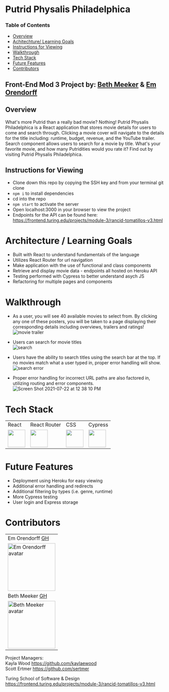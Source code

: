 # Putrid Physalis Philadelphica

### Table of Contents
- [Overview](#overview)
- [Achitechture/ Learning Goals](#architechture)
- [Instructions for Viewing](#instructions-for-viewing)
- [Walkthrough](#walkthrough)
- [Tech Stack](#tech-stack)
- [Future Features](#future-features)
- [Contributors](#contributors)

## Front-End Mod 3 Project by: [Beth Meeker](https://github.com/Meekb) & [Em Orendorff](https://github.com/emorendorff)

## Overview
  What's more Putrid than a really bad movie? Nothing! Putrid Physalis Philadelphica is a React application that stores movie details for users 
to come and search through. Clicking a movie cover will navigate to the details for the title including: runtime, budget, revenue, and the YouTube
trailer. Search component allows users to search for a movie by title. What's your favorite movie, and how many Putridities would you rate it? Find out by visiting Putrid Physalis Philadelphica.

## Instructions for Viewing
  * Clone down this repo by copying the SSH key and from your terminal git clone <repo SSH key>
  * `npm i` to install dependencies
  * cd into the repo
  * `npm start` to activate the server
  * Open localhost:3000 in your browser to view the project
  * Endpoints for the API can be found here: https://frontend.turing.edu/projects/module-3/rancid-tomatillos-v3.html
  
# Architecture / Learning Goals 
  * Built with React to understand fundamentals of the language
  * Utilizes React Router for url navigation
  * Make application with the use of functional and class components
  * Retrieve and display movie data - endpoints all hosted on Heroku API
  * Testing performed with Cypress to better understand asych JS
  * Refactoring for multiple pages and components
  
# Walkthrough
  
- As a user, you will see 40 available movies to select from. By clicking any one of these posters, you will be taken to a page displaying their corresponding details including overviews, trailers and ratings!
![movie trailer](https://user-images.githubusercontent.com/76264735/126689402-12ee4172-47bd-46cd-88d8-71a3f8e38e26.gif)

- Users can search for movie titles  
![search](https://user-images.githubusercontent.com/76264735/126689621-60152a46-3081-4614-abbd-61d556624ff1.gif)   
 
- Users have the ability to search titles using the search bar at the top. If no movies match what a user typed in, proper error handling will show.
![search error](https://user-images.githubusercontent.com/76264735/126690589-08de2249-d8ba-4cf0-8c1e-c7bbb79d7dbc.gif)
  
- Proper error handling for incorrect URL paths are also factored in, utilizing routing and error components. 
![Screen Shot 2021-07-22 at 12 38 10 PM](https://user-images.githubusercontent.com/76264735/126691602-f3333eb0-cc5c-4a4a-911e-e2ba0a815e66.png)
  
# Tech Stack
<table>
  <tr>
    <td>React</td>
    <td>React Router</td>
    <td>CSS</td>
    <td>Cypress</td>
  </tr>
  <tr>
    <td><img width="55" src="https://raw.githubusercontent.com/gilbarbara/logos/master/logos/react.svg"/></td>
    <td><img width="55" src="https://raw.githubusercontent.com/gilbarbara/logos/master/logos/react-router.svg"/></td>
    <td><img width="55" src="https://raw.githubusercontent.com/gilbarbara/logos/master/logos/css-3.svg"/></td>
    <td><img width="55" src="https://raw.githubusercontent.com/gilbarbara/logos/master/logos/cypress.svg"/></td>
  </tr>
</table>
  
# Future Features 
 
  - Deployment using Heroku for easy viewing 
  - Additional error handling and redirects 
  - Additional filtering by types (i.e. genre, runtime) 
  - More Cypress testing 
  - User login and Express storage 
  
# Contributors
 
<table>
    <tr>
          <td> Em Orendorff <a href="https://github.com/emorendorff">GH</td>
    </tr>
    </tr>
 <td><img src="https://avatars.githubusercontent.com/u/77934658?v=4" alt="Em Orendorff avatar"
width="150" height="auto" /></td>
     <tr>
          <td> Beth Meeker <a href="https://github.com/meekb">GH</td>
      </tr>
      </tr>
<td><img src="https://avatars.githubusercontent.com/u/76264735?v=4" alt="Beth Meeker avatar"
width="150" height="auto" /></td>
    </tr>
</table>
  

Project Managers:  
  Kayla Wood https://github.com/kaylaewood  
  Scott Ertmer https://github.com/sertmer
  
Turing School of Software & Design https://frontend.turing.edu/projects/module-3/rancid-tomatillos-v3.html
  
